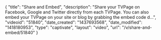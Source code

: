 {
    "title": "Share and Embed",
    "description": "Share your TVPage on Facebook, Google and Twitter directly from each TVPage. You can also embed your TVPage on your site or blog by grabbing the embed code d...",
    "videoid": "51840",
    "date_created": "1437693568",
    "date_modified": "1418180953",
    "type": "captivate",
    "layout": "video",
    "url": "\/v\/share-and-embed\/51840"
}